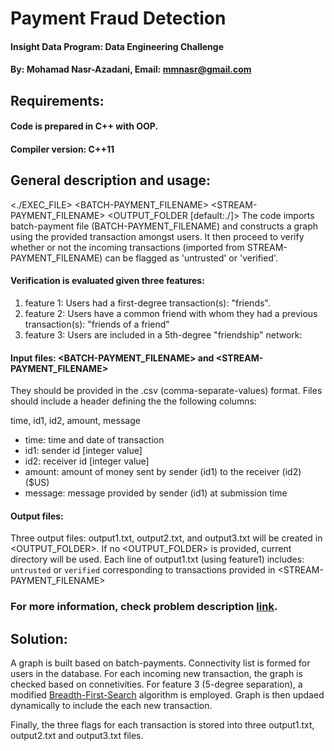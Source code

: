 # Payment Fraud Detection
#### Insight Data Program: Data Engineering Challenge
#### By: Mohamad Nasr-Azadani, Email: mmnasr@gmail.com

## Requirements: 
#### Code is prepared in C++ with OOP.
#### Compiler version: C++11 

## General description and usage:

<./EXEC_FILE> \<BATCH-PAYMENT_FILENAME\> \<STREAM-PAYMENT_FILENAME\> \<OUTPUT_FOLDER [default:./]\>
The code imports batch-payment file (BATCH-PAYMENT_FILENAME) and constructs a graph using the provided transaction amongst users.
It then proceed to verify whether or not the incoming transactions (imported from STREAM-PAYMENT_FILENAME) can be flagged as 'untrusted' or 'verified'.

#### Verification is evaluated given three features:
1. feature 1: Users had a first-degree transaction(s): \"friends\". 
2. feature 2: Users have a common friend with whom they had a previous transaction(s): \"friends of a friend\"  
3. feature 3: Users are included in a 5th-degree \"friendship\" network: 


#### Input files: \<BATCH-PAYMENT_FILENAME\> and \<STREAM-PAYMENT_FILENAME\>
They should be provided in the .csv (comma-separate-values) format. Files should include a header defining the the following columns: 

time, id1, id2, amount, message 
+ time: time and date of transaction 
+ id1: sender id [integer value] 
+ id2: receiver id [integer value] 
+ amount: amount of money sent by sender (id1) to the receiver (id2) ($US)
+ message: message provided by sender (id1) at submission time 

#### Output files: 
Three output files: output1.txt, output2.txt, and output3.txt will be created in \<OUTPUT_FOLDER\>.
If no \<OUTPUT_FOLDER\> is provided, current directory will be used.
Each line of output1.txt (using feature1) includes: 
`untrusted` or `verified` corresponding to transactions provided in \<STREAM-PAYMENT_FILENAME\>

### For more information, check problem description [link](https://github.com/InsightDataScience/digital-wallet/blob/master/README.md).

## Solution: 
A graph is built based on batch-payments. Connectivity list is formed for users in the database. 
For each incoming new transaction, the graph is checked based on connetivities. For feature 3 (5-degree separation), a modified [Breadth-First-Search](https://en.wikipedia.org/wiki/Breadth-first_search) algorithm is employed. Graph is then updaed dynamically to include the each new transaction. 

Finally, the three flags for each transaction is stored into three output1.txt, output2.txt and output3.txt files. 

